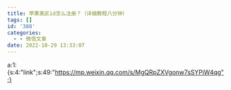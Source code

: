 ```yaml
---
title: 苹果美区id怎么注册？（详细教程八分钟）
tags: []
id: '388'
categories:
  - - 微信文章
date: 2022-10-29 13:33:07
---
```


a:1:{s:4:"link";s:49:"https://mp.weixin.qq.com/s/MgQRpZXVgonw7sSYPiW4qg";}